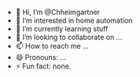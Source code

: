 - 👋 Hi, I’m @Chheimgartner
- 👀 I’m interested in home automation
- 🌱 I’m currently learning stuff
- 💞️ I’m looking to collaborate on ...
- 📫 How to reach me ...
- 😄 Pronouns: ...
- ⚡ Fun fact: none.

<!---
Chheimgartner/Chheimgartner is a ✨ special ✨ repository because its `README.md` (this file) appears on your GitHub profile.
You can click the Preview link to take a look at your changes.
--->
